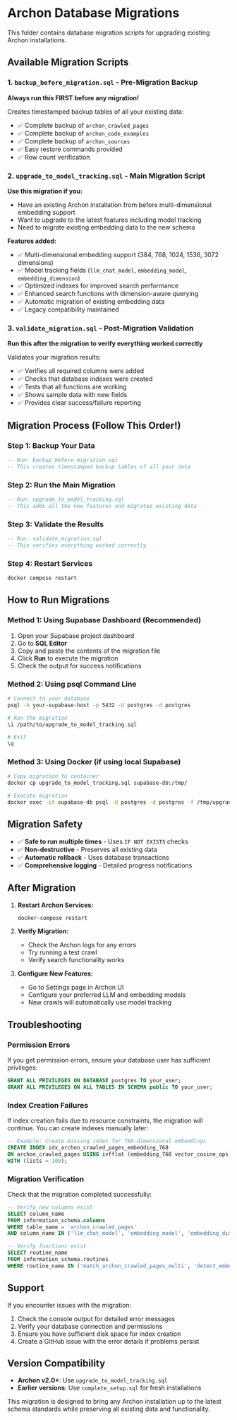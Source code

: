 # Archon Database Migrations

This folder contains database migration scripts for upgrading existing Archon installations.

## Available Migration Scripts

### 1. `backup_before_migration.sql` - Pre-Migration Backup
**Always run this FIRST before any migration!**

Creates timestamped backup tables of all your existing data:
- ✅ Complete backup of `archon_crawled_pages`
- ✅ Complete backup of `archon_code_examples` 
- ✅ Complete backup of `archon_sources`
- ✅ Easy restore commands provided
- ✅ Row count verification

### 2. `upgrade_to_model_tracking.sql` - Main Migration Script
**Use this migration if you:**
- Have an existing Archon installation from before multi-dimensional embedding support
- Want to upgrade to the latest features including model tracking
- Need to migrate existing embedding data to the new schema

**Features added:**
- ✅ Multi-dimensional embedding support (384, 768, 1024, 1536, 3072 dimensions)
- ✅ Model tracking fields (`llm_chat_model`, `embedding_model`, `embedding_dimension`)
- ✅ Optimized indexes for improved search performance
- ✅ Enhanced search functions with dimension-aware querying
- ✅ Automatic migration of existing embedding data
- ✅ Legacy compatibility maintained

### 3. `validate_migration.sql` - Post-Migration Validation
**Run this after the migration to verify everything worked correctly**

Validates your migration results:
- ✅ Verifies all required columns were added
- ✅ Checks that database indexes were created
- ✅ Tests that all functions are working
- ✅ Shows sample data with new fields
- ✅ Provides clear success/failure reporting

## Migration Process (Follow This Order!)

### Step 1: Backup Your Data
```sql
-- Run: backup_before_migration.sql
-- This creates timestamped backup tables of all your data
```

### Step 2: Run the Main Migration
```sql  
-- Run: upgrade_to_model_tracking.sql
-- This adds all the new features and migrates existing data
```

### Step 3: Validate the Results
```sql
-- Run: validate_migration.sql  
-- This verifies everything worked correctly
```

### Step 4: Restart Services
```bash
docker compose restart
```

## How to Run Migrations

### Method 1: Using Supabase Dashboard (Recommended)
1. Open your Supabase project dashboard
2. Go to **SQL Editor**
3. Copy and paste the contents of the migration file
4. Click **Run** to execute the migration
5. Check the output for success notifications

### Method 2: Using psql Command Line
```bash
# Connect to your database
psql -h your-supabase-host -p 5432 -U postgres -d postgres

# Run the migration
\i /path/to/upgrade_to_model_tracking.sql

# Exit
\q
```

### Method 3: Using Docker (if using local Supabase)
```bash
# Copy migration to container
docker cp upgrade_to_model_tracking.sql supabase-db:/tmp/

# Execute migration
docker exec -it supabase-db psql -U postgres -d postgres -f /tmp/upgrade_to_model_tracking.sql
```

## Migration Safety

- ✅ **Safe to run multiple times** - Uses `IF NOT EXISTS` checks
- ✅ **Non-destructive** - Preserves all existing data
- ✅ **Automatic rollback** - Uses database transactions
- ✅ **Comprehensive logging** - Detailed progress notifications

## After Migration

1. **Restart Archon Services:**
   ```bash
   docker-compose restart
   ```

2. **Verify Migration:**
   - Check the Archon logs for any errors
   - Try running a test crawl
   - Verify search functionality works

3. **Configure New Features:**
   - Go to Settings page in Archon UI
   - Configure your preferred LLM and embedding models
   - New crawls will automatically use model tracking

## Troubleshooting

### Permission Errors
If you get permission errors, ensure your database user has sufficient privileges:
```sql
GRANT ALL PRIVILEGES ON DATABASE postgres TO your_user;
GRANT ALL PRIVILEGES ON ALL TABLES IN SCHEMA public TO your_user;
```

### Index Creation Failures
If index creation fails due to resource constraints, the migration will continue. You can create indexes manually later:
```sql
-- Example: Create missing index for 768-dimensional embeddings
CREATE INDEX idx_archon_crawled_pages_embedding_768 
ON archon_crawled_pages USING ivfflat (embedding_768 vector_cosine_ops) 
WITH (lists = 100);
```

### Migration Verification
Check that the migration completed successfully:
```sql
-- Verify new columns exist
SELECT column_name 
FROM information_schema.columns 
WHERE table_name = 'archon_crawled_pages' 
AND column_name IN ('llm_chat_model', 'embedding_model', 'embedding_dimension', 'embedding_384', 'embedding_768');

-- Verify functions exist
SELECT routine_name 
FROM information_schema.routines 
WHERE routine_name IN ('match_archon_crawled_pages_multi', 'detect_embedding_dimension');
```

## Support

If you encounter issues with the migration:

1. Check the console output for detailed error messages
2. Verify your database connection and permissions
3. Ensure you have sufficient disk space for index creation
4. Create a GitHub issue with the error details if problems persist

## Version Compatibility

- **Archon v2.0+**: Use `upgrade_to_model_tracking.sql`
- **Earlier versions**: Use `complete_setup.sql` for fresh installations

This migration is designed to bring any Archon installation up to the latest schema standards while preserving all existing data and functionality.